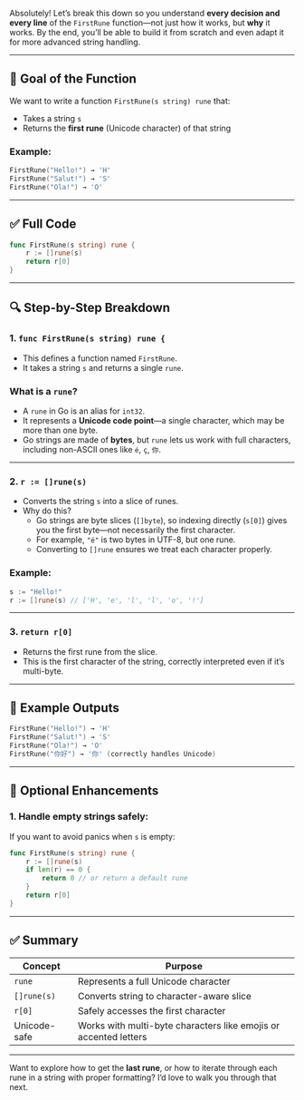 Absolutely! Let’s break this down so you understand **every decision and every line** of the `FirstRune` function—not just how it works, but **why** it works. By the end, you’ll be able to build it from scratch and even adapt it for more advanced string handling.

---

## 🧠 Goal of the Function

We want to write a function `FirstRune(s string) rune` that:

- Takes a string `s`
- Returns the **first rune** (Unicode character) of that string

### Example:
```go
FirstRune("Hello!") → 'H'
FirstRune("Salut!") → 'S'
FirstRune("Ola!") → 'O'
```

---

## ✅ Full Code

```go
func FirstRune(s string) rune {
	r := []rune(s)
	return r[0]
}
```

---

## 🔍 Step-by-Step Breakdown

### 1. `func FirstRune(s string) rune {`

- This defines a function named `FirstRune`.
- It takes a string `s` and returns a single `rune`.

### What is a `rune`?

- A `rune` in Go is an alias for `int32`.
- It represents a **Unicode code point**—a single character, which may be more than one byte.
- Go strings are made of **bytes**, but `rune` lets us work with full characters, including non-ASCII ones like `é`, `ç`, `你`.

---

### 2. `r := []rune(s)`

- Converts the string `s` into a slice of runes.
- Why do this?
  - Go strings are byte slices (`[]byte`), so indexing directly (`s[0]`) gives you the first byte—not necessarily the first character.
  - For example, `"é"` is two bytes in UTF-8, but one rune.
  - Converting to `[]rune` ensures we treat each character properly.

### Example:
```go
s := "Hello!"
r := []rune(s) // ['H', 'e', 'l', 'l', 'o', '!']
```

---

### 3. `return r[0]`

- Returns the first rune from the slice.
- This is the first character of the string, correctly interpreted even if it’s multi-byte.

---

## 🧪 Example Outputs

```go
FirstRune("Hello!") → 'H'
FirstRune("Salut!") → 'S'
FirstRune("Ola!") → 'O'
FirstRune("你好") → '你' (correctly handles Unicode)
```

---

## 🧼 Optional Enhancements

### 1. Handle empty strings safely:

If you want to avoid panics when `s` is empty:

```go
func FirstRune(s string) rune {
	r := []rune(s)
	if len(r) == 0 {
		return 0 // or return a default rune
	}
	return r[0]
}
```

---

## ✅ Summary

| Concept | Purpose |
|--------|---------|
| `rune` | Represents a full Unicode character |
| `[]rune(s)` | Converts string to character-aware slice |
| `r[0]` | Safely accesses the first character |
| Unicode-safe | Works with multi-byte characters like emojis or accented letters |

---

Want to explore how to get the **last rune**, or how to iterate through each rune in a string with proper formatting? I’d love to walk you through that next.
